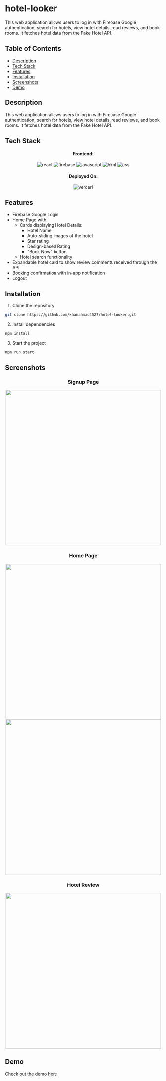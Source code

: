 # hotel-looker

This web application allows users to log in with Firebase Google authentication, search for hotels, view hotel details, read reviews, and book rooms. It fetches hotel data from the Fake Hotel API.

## Table of Contents

- [Description](#description)
- [Tech Stack](#tech-stack)
- [Features](#features)
- [Installation](#installation)
- [Screenshots](#screenshots)
- [Demo](#demo)


## Description

This web application allows users to log in with Firebase Google authentication, search for hotels, view hotel details, read reviews, and book rooms. It fetches hotel data from the Fake Hotel API.

## Tech Stack

<h4 align="center">Frontend:</h4>
<p align="center">
  <img src="https://img.shields.io/badge/react-%2320232a.svg?style=for-the-badge&logo=react&logoColor=%2361DAFB" alt="react" />
  <img src="https://img.shields.io/badge/firebase-%23039BE5.svg?style=for-the-badge&logo=firebase" alt="firebase" />
  <img src="https://img.shields.io/badge/JavaScript-F7DF1E?style=for-the-badge&logo=javascript&logoColor=black" alt="javascript" />
  <img src="https://img.shields.io/badge/HTML5-E34F26?style=for-the-badge&logo=html5&logoColor=white" alt="html" />
  <img src="https://img.shields.io/badge/CSS3-1572B6?style=for-the-badge&logo=css3&logoColor=white" alt="css" />
</p>


<h4 align="center">Deployed On:</h4>

<p align="center">
  <img src="https://img.shields.io/badge/Vercel-000000?style=for-the-badge&logo=vercel&logoColor=white" alt="vercerl">
</p>

## Features

- Firebase Google Login
- Home Page with:
  - Cards displaying Hotel Details:
    - Hotel Name
    - Auto-sliding images of the hotel
    - Star rating
    - Design-based Rating
    - "Book Now" button
  - Hotel search functionality
- Expandable hotel card to show review comments received through the API
- Booking confirmation with in-app notification
- Logout

## Installation

1. Clone the repository

```bash
git clone https://github.com/khanahmad4527/hotel-looker.git
```
2. Install dependencies

```bash
npm install
```
3. Start the project

```bash
npm run start
```

## Screenshots

<div align="center">
  <h3>Signup Page</h3>
  <img src="https://res.cloudinary.com/dalqx198y/image/upload/v1694351366/Screenshot_467_f8alai.png" width="500">
</div>

<div align="center">
  <h3>Home Page</h3>
  <img src="https://res.cloudinary.com/dalqx198y/image/upload/v1694352233/Screenshot_469_eg2pjg.png" width="500">
  <img src="https://res.cloudinary.com/dalqx198y/image/upload/v1694352233/Screenshot_471_gmqlfz.png" width="500">
</div>

<div align="center">
  <h3>Hotel Review</h3>
  <img src="https://res.cloudinary.com/dalqx198y/image/upload/v1694352233/Screenshot_470_ububj8.pngg" width="500">
</div>

## Demo

Check out the demo <a href="https://hotel-looker.vercel.app" target="_blank">here</a>
